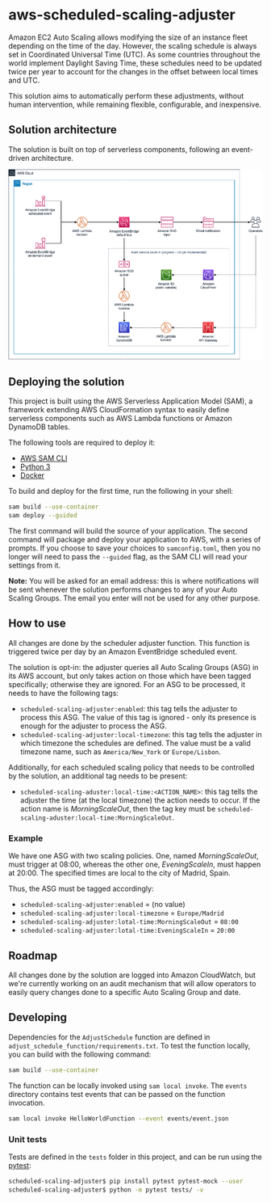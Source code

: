 # aws-scheduled-scaling-adjuster

Amazon EC2 Auto Scaling allows modifying the size of an instance fleet depending on the time of the day. However, the scaling schedule is always set in Coordinated Universal Time (UTC). As some countries throughout the world implement Daylight Saving Time, these schedules need to be updated twice per year to account for the changes in the offset between local times and UTC.

This solution aims to automatically perform these adjustments, without human intervention, while remaining flexible, configurable, and inexpensive.

## Solution architecture

The solution is built on top of serverless components, following an event-driven architecture.

![](architecture_diagram.png)

## Deploying the solution

This project is built using the AWS Serverless Application Model (SAM), a framework extending AWS CloudFormation syntax to easily define serverless components such as AWS Lambda functions or Amazon DynamoDB tables.

The following tools are required to deploy it:

* [AWS SAM CLI](https://docs.aws.amazon.com/serverless-application-model/latest/developerguide/serverless-sam-cli-install.html)
* [Python 3](https://www.python.org/downloads/)
* [Docker](https://hub.docker.com/search/?type=edition&offering=community)

To build and deploy for the first time, run the following in your shell:

```bash
sam build --use-container
sam deploy --guided
```

The first command will build the source of your application. The second command will package and deploy your application to AWS, with a series of prompts. If you choose to save your choices to `samconfig.toml`, then you no longer will need to pass the `--guided` flag, as the SAM CLI will read your settings from it.

**Note:** You will be asked for an email address: this is where notifications will be sent whenever the solution performs changes to any of your Auto Scaling Groups. The email you enter will not be used for any other purpose.

## How to use

All changes are done by the scheduler adjuster function. This function is triggered twice per day by an Amazon EventBridge scheduled event.

The solution is opt-in: the adjuster queries all Auto Scaling Groups (ASG) in its AWS account, but only takes action on those which have been tagged specifically; otherwise they are ignored. For an ASG to be processed, it needs to have the following tags:

* `scheduled-scaling-adjuster:enabled`: this tag tells the adjuster to process this ASG. The value of this tag is ignored - only its presence is enough for the adjuster to process the ASG.
* `scheduled-scaling-adjuster:local-timezone`: this tag tells the adjuster in which timezone the schedules are defined. The value must be a valid timezone name, such as `America/New_York` or `Europe/Lisbon`.

Additionally, for each scheduled scaling policy that needs to be controlled by the solution, an additional tag needs to be present:

* `scheduled-scaling-aduster:local-time:<ACTION_NAME>`: this tag tells the adjuster the time (at the local timezone) the action needs to occur. If the action name is _MorningScaleOut_, then the tag key must be `scheduled-scaling-aduster:local-time:MorningScaleOut`.

### Example

We have one ASG with two scaling policies. One, named _MorningScaleOut_, must trigger at 08:00, whereas the other one, _EveningScaleIn_, must happen at 20:00. The specified times are local to the city of Madrid, Spain.

Thus, the ASG must be tagged accordingly:

* `scheduled-scaling-adjuster:enabled` = (no value)
* `scheduled-scaling-adjuster:local-timezone` = `Europe/Madrid`
* `scheduled-scaling-adjuster:lotal-time:MorningScaleOut` = `08:00`
* `scheduled-scaling-adjuster:lotal-time:EveningScaleIn` = `20:00`

## Roadmap

All changes done by the solution are logged into Amazon CloudWatch, but we're currently working on an audit mechanism that will allow operators to easily query changes done to a specific Auto Scaling Group and date.

## Developing

Dependencies for the `AdjustSchedule` function are defined in `adjust_schedule_function/requirements.txt`. To test the function locally, you can build with the following command:

```bash
sam build --use-container
```

The function can be locally invoked using `sam local invoke`. The `events` directory contains test events that can be passed on the function invocation.

```bash
sam local invoke HelloWorldFunction --event events/event.json
```

### Unit tests

Tests are defined in the `tests` folder in this project, and can be run using the [pytest](https://docs.pytest.org/en/latest/):

```bash
scheduled-scaling-adjuster$ pip install pytest pytest-mock --user
scheduled-scaling-adjuster$ python -m pytest tests/ -v
```
